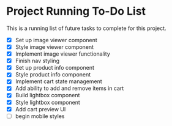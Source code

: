 # Project Running To-Do List

This is a running list of future tasks to complete for this project.

- [x] Set up image viewer component
- [x] Style image viewer component
- [x] Implement image viewer functionality
- [x] Finish nav styling
- [x] Set up product info component
- [x] Style product info component
- [x] Implement cart state management
- [x] Add ability to add and remove items in cart
- [x] Build lightbox component
- [x] Style lightbox component
- [x] Add cart preview UI
- [ ] begin mobile styles

